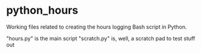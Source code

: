 # python_hours

Working files related to creating the hours logging Bash script in Python.

"hours.py" is the main script
"scratch.py" is, well, a scratch pad to test stuff out
